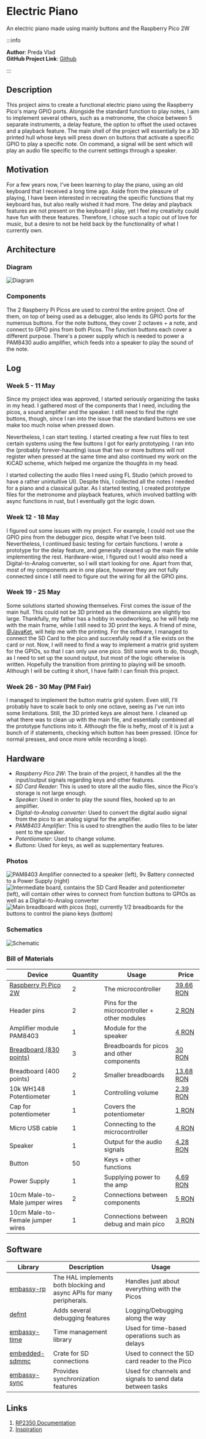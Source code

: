 # Electric Piano
An electric piano made using mainly buttons and the Raspberry Pico 2W

:::info 

**Author**: Preda Vlad \
**GitHub Project Link**: [Github](https://github.com/UPB-PMRust-Students/project-Mrpokemon04)

:::

## Description

This project aims to create a functional electric piano using the Raspberry Pico's many GPIO ports. Alongside the standard function to play notes, I aim to implement several others, such as a metronome, the choice between 5 separate instruments, a delay feature, the option to offset the used octaves and a playback feature. The main shell of the project will essentially be a 3D printed hull whose keys will press down on buttons that activate a specific GPIO to play a specific note. On command, a signal will be sent which will play an audio file specific to the current settings through a speaker.

## Motivation

For a few years now, I've been learning to play the piano, using an old keyboard that I received a long time ago. Aside from the pleasure of playing, I have been interested in recreating the specific functions that my keyboard has, but also really wished it had more. The delay and playback features are not present on the keyboard I play, yet I feel my creativity could have fun with these features. Therefore, I chose such a topic out of love for music, but a desire to not be held back by the functionality of what I currently own.

## Architecture 

### Diagram

 ![Diagram](diagram.webp)

### Components

 The 2 Raspberry Pi Picos are used to control the entire project. One of them, on top of being used as a debugger, also lends its GPIO ports for the numerous buttons.
 For the note buttons, they cover 2 octaves + a note, and connect to GPIO pins from both Picos. The function buttons each cover a different purpose. There's a power supply which is needed to power a PAM8430 audio amplifier, which feeds into a speaker to play the sound of the note.

## Log

### Week 5 - 11 May

Since my project idea was approved, I started seriously organizing the tasks in my head. I gathered most of the components that I need, including the picos, a sound amplifier and the speaker. I still need to find the right buttons, though, since I ran into the issue that the standard buttons we use make too much noise when pressed down.

Nevertheless, I can start testing. I started creating a few rust files to test certain systems using the few buttons I got for early prototyping. I ran into the (probably forever-haunting) issue that two or more buttons will not register when pressed at the same time and also continued my work on the KiCAD scheme, which helped me organize the thoughts in my head.

I started collecting the audio files I need using FL Studio (which proved to have a rather unintuitive UI). Despite this, I collected all the notes I needed for a piano and a classical guitar. As I started testing, I created prototype files for the metronome and playback features, which involved battling with async functions in rust, but I eventually got the logic down.

### Week 12 - 18 May

I figured out some issues with my project. For example, I could not use the GPIO pins from the debugger pico, despite what I've been told. Nevertheless, I continued basic testing for certain functions. I wrote a prototype for the delay feature, and generally cleaned up the main file while implementing the rest. Hardware-wise, I figured out I would also need a Digital-to-Analog converter, so I will start looking for one. Apart from that, most of my components are in one place, however they are not fully connected since I still need to figure out the wiring for all the GPIO pins.

### Week 19 - 25 May

Some solutions started showing themselves. First comes the issue of the main hull. This could not be 3D printed as the dimensions are slightly too large. Thankfully, my father has a hobby in woodworking, so he will help me with the main frame, while I still need to 3D print the keys. A friend of mine, [@JavaKet](https://github.com/SeriouslyAndy), will help me with the printing. For the software, I managed to connect the SD Card to the pico and succesfully read if a file exists on the card or not. Now, I will need to find a way to implement a matrix grid system for the GPIOs, so that I can only use one pico. Still some work to do, though, as I need to set up the sound output, but most of the logic otherwise is written. Hopefully the transition from printing to playing will be smooth. Although I will be cutting it short, I have faith I can finish this project.

### Week 26 - 30 May (PM Fair)

I managed to implement the button matrix grid system. Even still, I'll probably have to scale back to only one octave, seeing as I've run into some limitations. Still, the 3D printed keys are almost here. I cleaned up what there was to clean up with the main file, and essentially combined all the prototype functions into it. Although the file is hefty, most of it is just a bunch of if statements, checking which button has been pressed. (Once for normal presses, and once more while recording a loop).

## Hardware

- *Raspberry Pico 2W*: The brain of the project, it handles all the the input/output signals regarding keys and other features.
- *SD Card Reader*: This is used to store all the audio files, since the Pico's storage is not large enough.
- *Speaker*: Used in order to play the sound files, hooked up to an amplifier.
- *Digital-to-Analog converter*: Used to convert the digital audio signal from the pico to an analog signal for the amplifier.
- *PAM8403 Amplifier*: This is used to strengthen the audio files to be later sent to the speaker.
- *Potentiometer*: Used to change volume.
- *Buttons*: Used for keys, as well as supplementary features.

### Photos

 ![PAM8403 Amplifier connected to a speaker (left), 9v Battery connected to a Power Supply (right)](hardware1.webp)
 ![Intermediate board, contains the SD Card Reader and potentiometer (left), will contain other wires to connect from function buttons to GPIOs as well as a Digital-to-Analog converter](hardware2.webp)
 ![Main breadboard with picos (top), currently 1/2 breadboards for the buttons to control the piano keys (bottom)](hardware3.webp)

### Schematics

 ![Schematic](schematic.svg)

### Bill of Materials


| Device | Quantity |Usage | Price |
|--------|--------|--------|-------|
| [Raspberry Pi Pico 2W](https://www.raspberrypi.com/documentation/microcontrollers/raspberry-pi-pico.html) | 2 | The microcontroller | [39.66 RON](https://www.optimusdigital.ro/ro/placi-raspberry-pi/13327-raspberry-pi-pico-2-w.html) |
| Header pins | 2 |  Pins for the microcontroller + other modules | [2 RON](https://www.optimusdigital.ro/ro/componente-electronice-headere-de-pini/85-header-de-pini.html) |
| Amplifier module PAM8403 | 1 | Module for the speaker | [4 RON](https://www.optimusdigital.ro/ro/audio-amplificatoare-audio/165-amplificator-in-miniatura.html) |
| [Breadboard (830 points)](http://www.pgccphy.net/1020/datasheets/ELEGOO%20830%20430%20tie-points%20Breadboard.pdf) | 3 | Breadboards for picos and other components | [30 RON](https://www.optimusdigital.ro/ro/prototipare-breadboard-uri/8-breadboard-830-points.html) |
| Breadboard (400 points) | 2 | Smaller breadboards | [13.68 RON](https://www.optimusdigital.ro/ro/prototipare-breadboard-uri/44-breadboard-400-points.html?search_query=0104110000000156&results=1)
| 10k WH148 Potentiometer | 1 | Controlling volume | [2.39 RON](https://www.optimusdigital.ro/ro/componente-electronice-potentiometre/12360-rezistor-variabil-10k-wh148-poteniometru-fara-aiba-i-piulia.html) |
| Cap for potentiometer | 1 |  Covers the potentiometer | [1 RON](https://www.optimusdigital.ro/ro/altele/267-capac-colorat-pentru-potentiometru-.html) |
| Micro USB cable | 1 | Connecting to the microcontroller | [4 RON](https://www.optimusdigital.ro/ro/cabluri-cabluri-usb/11939-cablu-negru-micro-usb-1-m.html) |
| Speaker | 1 | Output for the audio signals | [4.28 RON](https://ardushop.ro/ro/componente-discrete/1084-difuzor-1w-8ohm-50mm-6427854014900.html) |
| Button | 50 | Keys + other functions | |
| Power Supply | 1 | Supplying power to the amp | [4.69 RON](https://www.optimusdigital.ro/ro/electronica-de-putere-stabilizatoare-liniare/61-sursa-de-alimentare-pentru-breadboard.html) | 
| 10cm Male-to-Male jumper wires | 2 | Connections between components | [5 RON](https://www.optimusdigital.ro/ro/fire-fire-mufate/884-set-fire-tata-tata-40p-10-cm.html) |
| 10cm Male-to-Female jumper wires | 1 | Connections between debug and main pico | [3 RON](https://www.optimusdigital.ro/ro/fire-fire-mufate/650-fire-colorate-mama-tata-10p.html) |

## Software

| Library | Description | Usage |
|---------|-------------|-------|
| [embassy-rp](https://docs.embassy.dev/embassy-rp/git/rp2040/index.html) | The HAL implements both blocking and async APIs for many peripherals. | Handles just about everything with the Picos
| [defmt](https://docs.rs/defmt/latest/defmt/) | Adds several debugging features | Logging/Debugging along the way
| [embassy-time](https://embassy.dev/book/dev/time_keeping.html) | Time management library  | Used for time-based operations such as delays |
| [embedded-sdmmc](https://docs.rs/embedded-sdmmc/latest/embedded_sdmmc/) | Crate for SD connections | Used to connect the SD card reader to the Pico
| [embassy-sync](https://docs.embassy.dev/embassy-sync/git/default/index.html) | Provides synchronization features | Used for channels and signals to send data between tasks |

## Links

<!-- Add a few links that inspired you and that you think you will use for your project -->

1. [RP2350 Documentation](https://datasheets.raspberrypi.com/rp2350/rp2350-datasheet.pdf)
2. [Inspiration](https://www.instructables.com/Electric-Piano/)